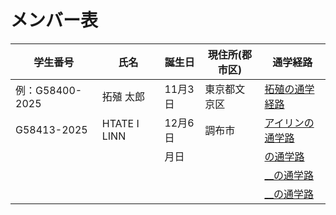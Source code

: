 # メンバー表

|学生番号|氏名|誕生日|現住所(郡市区)|通学経路|
|---|---|---|---|---|
|例：G58400-2025|拓殖 太郎|11月3日|東京都文京区|[拓殖の通学経路](route00.md)|
|G58413-2025|HTATE I LINN|12月6日|調布市| [アイリンの通学路](route01.md)|
| |　|月日| | [の通学路](route02.md)|
| | | | | [__の通学路](route03.md)|
| | | | | [__の通学路](route04.md)|

